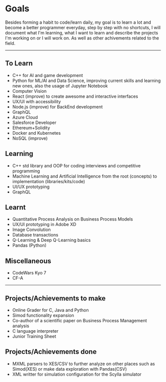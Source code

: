 # Goals

Besides forming a habit to code/learn daily, my goal is to learn a lot and become a better programmer everyday, step by step with no shortcuts, I will document what I'm learning, what I want to learn and describe the projects I'm working on or I will work on. As well as other achivements related to the field.

---

## To Learn

- C++ for AI and game development
- Python for ML/AI and Data Science, improving current skills and learning new ones, also the usage of Jupyter Notebook
- Computer Vision
- React (improve) to create awesome and interactive interfaces
- UX/UI with accessibility
- Node.js (improve) for BackEnd development
- GraphQL
- Azure Cloud
- Salesforce Developer
- Ethereum+Solidity
- Docker and Kubernetes
- NoSQL (improve)

## Learning

- C++ std library and OOP for coding interviews and competitive programming
- Machine Learning and Artificial Intelligence from the root (concepts) to implementation (libraries/kits/code)
- UI/UX prototyping
- GraphQL

## Learnt

- Quantitative Process Analysis on Business Process Models
- UX/UI prototyping in Adobe XD
- Image Convolution
- Database transactions
- Q-Learning & Deep Q-Learning basics
- Pandas (Python)

## Miscellaneous

- CodeWars Kyo 7
- CF-A

---

## Projects/Achievements to make

- Online Grader for C, Java and Python
- Simod functionality expansion
- Co-author of a scientific paper on Business Process Management analysis
- C language interpreter
- Junior Training Sheet

## Projects/Achievements done

- MXML parsers to XES/CSV to further analyze on other places such as Simod(XES) or make data exploration with Pandas(CSV)
- XML writter for simulation configuration for the Scylla simulator
